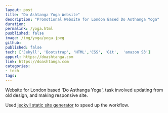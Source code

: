 ```yaml
---
layout: post
title: "Do Ashtanga Yoga Website"
description: "Promotional Website for London Based Do Asthanga Yoga"
duration:
permalink: /yoga.html
pusblished: false
image: /img/yoga/yoga.jpeg
github: 
published: false
tech: ['Jekyll', 'Bootstrap', 'HTML','CSS', 'Git',  'amazon S3']
appurl: https://doashtanga.com
link: https://doashtanga.com
categories: 
- tech
tags:
---
```


Website for London based 'Do Asthanga Yoga', task involved updating from old design, and making responsive site. 

Used [jeckyll static site generator](d) to speed up the workflow.